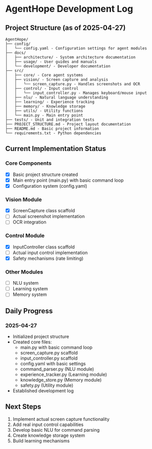 # AgentHope Development Log

## Project Structure (as of 2025-04-27)

```
AgentHope/
├── config/
│   └── config.yaml - Configuration settings for agent modules
├── docs/
│   ├── architecture/ - System architecture documentation
│   ├── usage/ - User guides and manuals
│   └── development/ - Developer documentation
├── src/
│   ├── core/ - Core agent systems
│   ├── vision/ - Screen capture and analysis
│   │   └── screen_capture.py - Handles screenshots and OCR
│   ├── control/ - Input control
│   │   └── input_controller.py - Manages keyboard/mouse input
│   ├── nlu/ - Natural language understanding
│   ├── learning/ - Experience tracking
│   ├── memory/ - Knowledge storage
│   ├── utils/ - Utility functions
│   └── main.py - Main entry point
├── tests/ - Unit and integration tests
├── PROJECT_STRUCTURE.md - Project layout documentation
├── README.md - Basic project information
└── requirements.txt - Python dependencies
```

## Current Implementation Status

### Core Components
- [x] Basic project structure created
- [x] Main entry point (main.py) with basic command loop
- [x] Configuration system (config.yaml)

### Vision Module
- [x] ScreenCapture class scaffold
- [ ] Actual screenshot implementation
- [ ] OCR integration

### Control Module
- [x] InputController class scaffold
- [ ] Actual input control implementation
- [x] Safety mechanisms (rate limiting)

### Other Modules
- [ ] NLU system
- [ ] Learning system
- [ ] Memory system

## Daily Progress

### 2025-04-27
- Initialized project structure
- Created core files:
  - main.py with basic command loop
  - screen_capture.py scaffold
  - input_controller.py scaffold
  - config.yaml with basic settings
  - command_parser.py (NLU module)
  - experience_tracker.py (Learning module)
  - knowledge_store.py (Memory module)
  - safety.py (Utility module)
- Established development log

## Next Steps
1. Implement actual screen capture functionality
2. Add real input control capabilities
3. Develop basic NLU for command parsing
4. Create knowledge storage system
5. Build learning mechanisms
